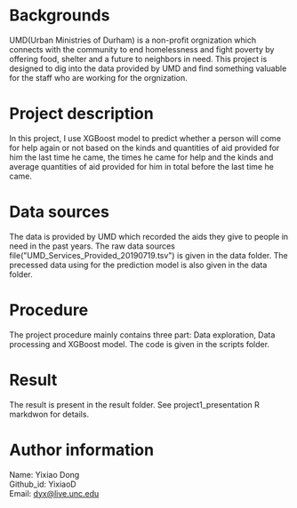 # Backgrounds
UMD(Urban Ministries of Durham) is a non-profit orgnization which connects with the community to end homelessness and fight  poverty by offering food, shelter and a future to neighbors in need. This project is designed to dig into the data provided by  UMD and find something valuable for the staff who are working for the orgnization.

# Project description
In this project, I use XGBoost model to  predict whether a person will come for help again  or not based on the kinds and quantities of aid provided for him the last time he came, the times he came for help and the  kinds and average quantities of aid provided for him in total before the last time he came. 

# Data sources 
The data is provided by UMD which recorded the aids they give to people in need in the past years. The raw data sources  file("UMD_Services_Provided_20190719.tsv") is given in the data folder.
The precessed data using for the prediction model is also given in the data folder.

# Procedure
The project procedure mainly contains three part: Data exploration, Data processing and XGBoost model. The code is given in the scripts folder.

# Result 
The result is present in the result folder. See project1_presentation R markdwon for details.

# Author information
Name: Yixiao Dong  
Github_id: YixiaoD  
Email: dyx@live.unc.edu
